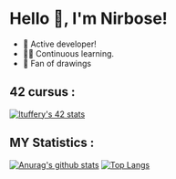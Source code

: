 # Hello 👋, I'm Nirbose!
- 💪 Active developer!
- 👨‍🎓 Continuous learning.
- 🎨 Fan of drawings

## 42 cursus :

[![ltuffery's 42 stats](https://badge42.vercel.app/api/v2/claisvkzy00110flbq2dh5dq2/stats?cursusId=21&coalitionId=218)](https://github.com/JaeSeoKim/badge42)

## MY Statistics :
[![Anurag's github stats](https://github-readme-stats.vercel.app/api?username=Nirbose&show_icons=true&theme=onedark)](https://github.com/anuraghazra/github-readme-stats)
[![Top Langs](https://github-readme-stats.vercel.app/api/top-langs/?username=Nirbose&theme=onedark)](https://github.com/anuraghazra/github-readme-stats)
